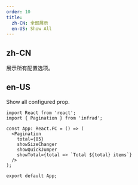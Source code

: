 ```yaml
---
order: 10
title:
  zh-CN: 全部展示
  en-US: Show All
---
```


## zh-CN

展示所有配置选项。

## en-US

Show all configured prop.

```tsx
import React from 'react';
import { Pagination } from 'infrad';

const App: React.FC = () => (
  <Pagination
    total={85}
    showSizeChanger
    showQuickJumper
    showTotal={total => `Total ${total} items`}
  />
);

export default App;
```

